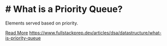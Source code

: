 # # What is a Priority Queue?

Elements served based on priority.

[Read More](https://www.fullstackprep.dev/articles/dsa/datastructure/what-is-priority-queue) https://www.fullstackprep.dev/articles/dsa/datastructure/what-is-priority-queue